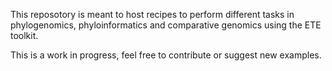 This reposotory is meant to host recipes to perform different tasks in
phylogenomics, phyloinformatics and comparative genomics using the ETE toolkit.

This is a work in progress, feel free to contribute or suggest new examples.
